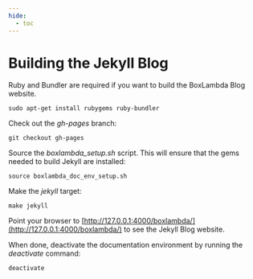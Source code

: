 ```yaml
---
hide:
  - toc
---
```


# Building the Jekyll Blog

Ruby and Bundler are required if you want to build the BoxLambda Blog website.
```
sudo apt-get install rubygems ruby-bundler
```

Check out the *gh-pages* branch:
```
git checkout gh-pages
```

Source the *boxlambda_setup.sh* script. This will ensure that the gems needed to build Jekyll are installed:
```
source boxlambda_doc_env_setup.sh
```

Make the *jekyll* target:
```
make jekyll
```

Point your browser to [http://127.0.0.1:4000/boxlambda/](http://127.0.0.1:4000/boxlambda/) to see the Jekyll Blog website.

When done, deactivate the documentation environment by running the *deactivate* command:
```
deactivate
```

